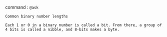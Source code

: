 command : `@ask`

`Common binary number lengths`

`Each 1 or 0 in a binary number is called a bit. From there, a group of 4 bits is called a nibble, and 8-bits makes a byte.`
